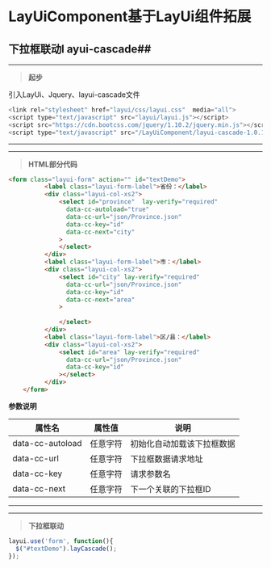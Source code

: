 # LayUiComponent基于LayUi组件拓展

## 下拉框联动l ayui-cascade##
*****
>**起步**

引入LayUi、Jquery、layui-cascade文件
```javascript
<link rel="stylesheet" href="layui/css/layui.css"  media="all">
<script type="text/javascript" src="layui/layui.js"></script>
<script src="https://cdn.bootcss.com/jquery/1.10.2/jquery.min.js"></script>
<script type="text/javascript" src="/LayUiComponent/layui-cascade-1.0.1/layui-cascade-1.0.1.js"></script>
```

---

---

>**HTML部分代码**
```HTML
<form class="layui-form" action="" id="textDemo">
		  <label class="layui-form-label">省份：</label>
		  <div class="layui-col-xs2">
		      <select id="province"  lay-verify="required"
		        data-cc-autoload="true"
				data-cc-url="json/Province.json"
				data-cc-key="id"
				data-cc-next="city"
		      >
		      </select>
	  	  </div>
	  	  <label class="layui-form-label">市：</label>
	  	  <div class="layui-col-xs2">
		      <select id="city" lay-verify="required"
				data-cc-url="json/Province.json"
				data-cc-key="id"
				data-cc-next="area"
		      >
		        
		      </select>
	  	  </div>
	  	  <label class="layui-form-label">区/县：</label>
	  	  <div class="layui-col-xs2">
		      <select id="area" lay-verify="required"
				data-cc-url="json/Province.json"
				data-cc-key="id"
		      ></select>
	  	  </div>
	</form>
```


**参数说明**

属性名|属性值|说明
---|:--:|---
data-cc-autoload|任意字符|初始化自动加载该下拉框数据
data-cc-url|任意字符|下拉框数据请求地址
data-cc-key|任意字符|请求参数名
data-cc-next|任意字符|下一个关联的下拉框ID

---
---

>**下拉框联动**
```javascript
layui.use('form', function(){
  $("#textDemo").layCascade();
});
```

